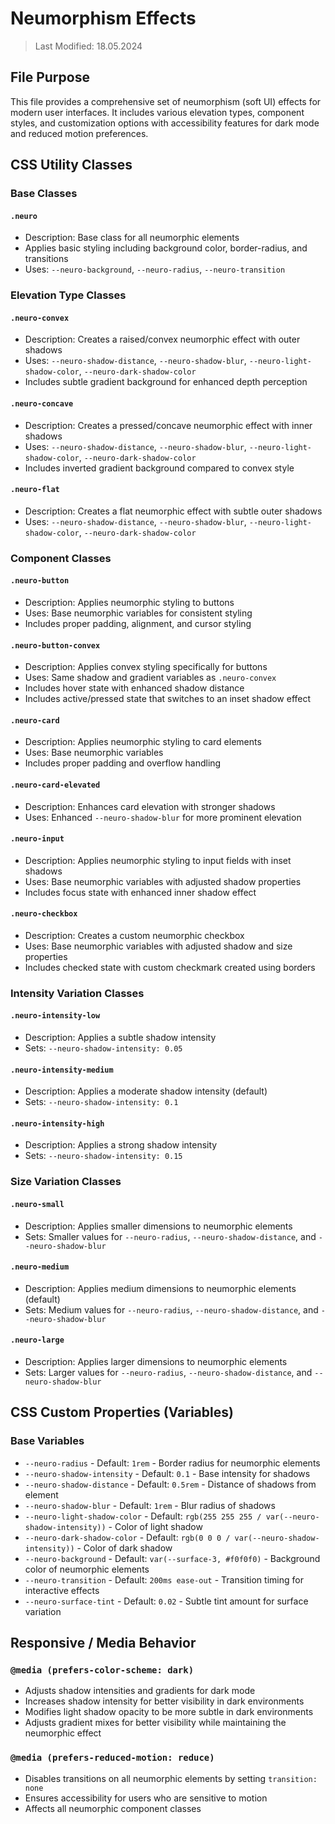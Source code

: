 # Neumorphism Effects
> Last Modified: 18.05.2024

## File Purpose

This file provides a comprehensive set of neumorphism (soft UI) effects for modern user interfaces. It includes various elevation types, component styles, and customization options with accessibility features for dark mode and reduced motion preferences.

## CSS Utility Classes

### Base Classes

#### `.neuro`
- Description: Base class for all neumorphic elements
- Applies basic styling including background color, border-radius, and transitions
- Uses: `--neuro-background`, `--neuro-radius`, `--neuro-transition`

### Elevation Type Classes

#### `.neuro-convex`
- Description: Creates a raised/convex neumorphic effect with outer shadows
- Uses: `--neuro-shadow-distance`, `--neuro-shadow-blur`, `--neuro-light-shadow-color`, `--neuro-dark-shadow-color`
- Includes subtle gradient background for enhanced depth perception

#### `.neuro-concave`
- Description: Creates a pressed/concave neumorphic effect with inner shadows
- Uses: `--neuro-shadow-distance`, `--neuro-shadow-blur`, `--neuro-light-shadow-color`, `--neuro-dark-shadow-color`
- Includes inverted gradient background compared to convex style

#### `.neuro-flat`
- Description: Creates a flat neumorphic effect with subtle outer shadows
- Uses: `--neuro-shadow-distance`, `--neuro-shadow-blur`, `--neuro-light-shadow-color`, `--neuro-dark-shadow-color`

### Component Classes

#### `.neuro-button`
- Description: Applies neumorphic styling to buttons
- Uses: Base neumorphic variables for consistent styling
- Includes proper padding, alignment, and cursor styling

#### `.neuro-button-convex`
- Description: Applies convex styling specifically for buttons
- Uses: Same shadow and gradient variables as `.neuro-convex`
- Includes hover state with enhanced shadow distance
- Includes active/pressed state that switches to an inset shadow effect

#### `.neuro-card`
- Description: Applies neumorphic styling to card elements
- Uses: Base neumorphic variables
- Includes proper padding and overflow handling

#### `.neuro-card-elevated`
- Description: Enhances card elevation with stronger shadows
- Uses: Enhanced `--neuro-shadow-blur` for more prominent elevation

#### `.neuro-input`
- Description: Applies neumorphic styling to input fields with inset shadows
- Uses: Base neumorphic variables with adjusted shadow properties
- Includes focus state with enhanced inner shadow effect

#### `.neuro-checkbox`
- Description: Creates a custom neumorphic checkbox
- Uses: Base neumorphic variables with adjusted shadow and size properties
- Includes checked state with custom checkmark created using borders

### Intensity Variation Classes

#### `.neuro-intensity-low`
- Description: Applies a subtle shadow intensity
- Sets: `--neuro-shadow-intensity: 0.05`

#### `.neuro-intensity-medium`
- Description: Applies a moderate shadow intensity (default)
- Sets: `--neuro-shadow-intensity: 0.1`

#### `.neuro-intensity-high`
- Description: Applies a strong shadow intensity
- Sets: `--neuro-shadow-intensity: 0.15`

### Size Variation Classes

#### `.neuro-small`
- Description: Applies smaller dimensions to neumorphic elements
- Sets: Smaller values for `--neuro-radius`, `--neuro-shadow-distance`, and `--neuro-shadow-blur`

#### `.neuro-medium`
- Description: Applies medium dimensions to neumorphic elements (default)
- Sets: Medium values for `--neuro-radius`, `--neuro-shadow-distance`, and `--neuro-shadow-blur`

#### `.neuro-large`
- Description: Applies larger dimensions to neumorphic elements
- Sets: Larger values for `--neuro-radius`, `--neuro-shadow-distance`, and `--neuro-shadow-blur`

## CSS Custom Properties (Variables)

### Base Variables
- `--neuro-radius` - Default: `1rem` - Border radius for neumorphic elements
- `--neuro-shadow-intensity` - Default: `0.1` - Base intensity for shadows
- `--neuro-shadow-distance` - Default: `0.5rem` - Distance of shadows from element
- `--neuro-shadow-blur` - Default: `1rem` - Blur radius of shadows
- `--neuro-light-shadow-color` - Default: `rgb(255 255 255 / var(--neuro-shadow-intensity))` - Color of light shadow
- `--neuro-dark-shadow-color` - Default: `rgb(0 0 0 / var(--neuro-shadow-intensity))` - Color of dark shadow
- `--neuro-background` - Default: `var(--surface-3, #f0f0f0)` - Background color of neumorphic elements
- `--neuro-transition` - Default: `200ms ease-out` - Transition timing for interactive effects
- `--neuro-surface-tint` - Default: `0.02` - Subtle tint amount for surface variation

## Responsive / Media Behavior

### `@media (prefers-color-scheme: dark)`
- Adjusts shadow intensities and gradients for dark mode
- Increases shadow intensity for better visibility in dark environments
- Modifies light shadow opacity to be more subtle in dark environments
- Adjusts gradient mixes for better visibility while maintaining the neumorphic effect

### `@media (prefers-reduced-motion: reduce)`
- Disables transitions on all neumorphic elements by setting `transition: none`
- Ensures accessibility for users who are sensitive to motion
- Affects all neumorphic component classes 